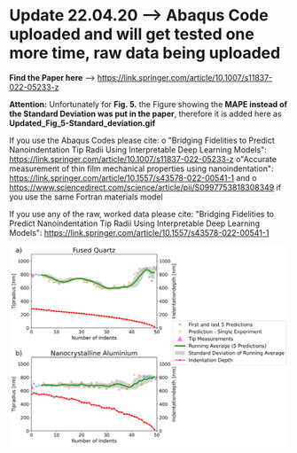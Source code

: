 # Update 22.04.20 --> Abaqus Code uploaded and will get tested one more time, raw data being uploaded

**Find the Paper here** --> https://link.springer.com/article/10.1007/s11837-022-05233-z

**Attention:**
Unfortunately for **Fig. 5.** the Figure showing the **MAPE instead of the Standard Deviation was put in the paper**, therefore it is added here as **Updated_Fig_5-Standard_deviation.gif**

If you use the Abaqus Codes please cite:
o "Bridging Fidelities to Predict Nanoindentation Tip Radii Using Interpretable Deep Learning Models": https://link.springer.com/article/10.1007/s11837-022-05233-z 
o"Accurate measurement of thin film mechanical properties using nanoindentation": https://link.springer.com/article/10.1557/s43578-022-00541-1
and
o https://www.sciencedirect.com/science/article/pii/S0997753818308349 if you use the same Fortran materials model

If you use any of the raw, worked data please cite:
"Bridging Fidelities to Predict Nanoindentation Tip Radii Using Interpretable Deep Learning Models": https://link.springer.com/article/10.1557/s43578-022-00541-1


![alt text](https://raw.githubusercontent.com/materialsguy/Predict_Nanoindentation_Tip_Wear/main/Updated_Fig_5-Standard_deviation.gif)
